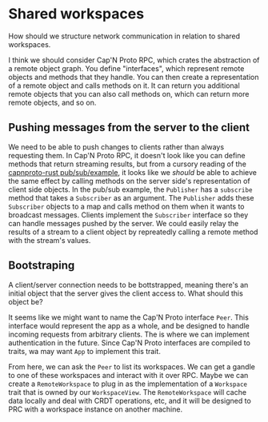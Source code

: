 # Shared workspaces

How should we structure network communication in relation to shared workspaces.

I think we should consider Cap'N Proto RPC, which crates the abstraction of a remote object graph. You define "interfaces", which represent remote objects and methods that they handle. You can then create a representation of a remote object and calls methods on it. It can return you additional remote objects that you can also call methods on, which can return more remote objects, and so on.

## Pushing messages from the server to the client

We need to be able to push changes to clients rather than always requesting them. In Cap'N Proto RPC, it doesn't look like you can define methods that return streaming results, but from a cursory reading of the [capnproto-rust pub/sub/example](https://github.com/capnproto/capnproto-rust/tree/master/capnp-rpc/examples/pubsub), it looks like we *should* be able to achieve the same effect by calling methods on the server side's representation of client side objects. In the pub/sub example, the `Publisher` has a `subscribe` method that takes a `Subscriber` as an argument. The `Publisher` adds these `Subscriber` objects to a map and calls method on them when it wants to broadcast messages. Clients implement the `Subscriber` interface so they can handle messages pushed by the server. We could easily relay the results of a stream to a client object by repreatedly calling a remote method with the stream's values.

## Bootstraping

A client/server connection needs to be bottstrapped, meaning there's an initial object that the server gives the client access to. What should this object be?

It seems like we might want to name the Cap'N Proto interface `Peer`. This interface would represent the app as a whole, and be designed to handle incoming requests from arbitrary clients. The is where we can implement authentication in the future. Since Cap'N Proto interfaces are compiled to traits, wa may want `App` to implement this trait.

From here, we can ask the `Peer` to list its workspaces. We can get a gandle to one of these workspaces and interact with it over RPC. Maybe we can create a `RemoteWorkspace` to plug in as the implementation of a `Workspace` trait that is owned by our `WorkspaceView`. The `RemoteWorkspace` will cache data locally and deal with CRDT operations, etc, and it will be designed to PRC with a workspace instance on another machine.
